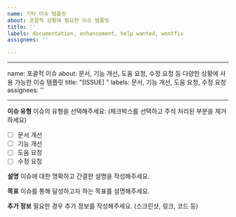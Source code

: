 ```yaml
---
name: 기타 이슈 템플릿
about: 포괄적 상황에 필요한 이슈 템플릿
title: ''
labels: documentation, enhancement, help wanted, wontfix
assignees: ''

---
```


---
name: 포괄적 이슈
about: 문서, 기능 개선, 도움 요청, 수정 요청 등 다양한 상황에 사용 가능한 이슈 템플릿
title: "[ISSUE] "
labels: 문서, 기능 개선, 도움 요청, 수정 요청
assignees: ''

---

**이슈 유형**
이슈의 유형을 선택해주세요: (체크박스를 선택하고 주석 처리된 부분을 제거하세요)

- [ ] 문서 개선
- [ ] 기능 개선
- [ ] 도움 요청
- [ ] 수정 요청

**설명**
이슈에 대한 명확하고 간결한 설명을 작성해주세요.

**목표**
이슈를 통해 달성하고자 하는 목표를 설명해주세요.

**추가 정보**
필요한 경우 추가 정보를 작성해주세요. (스크린샷, 링크, 코드 등)
